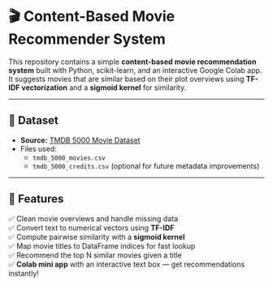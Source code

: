 # 🎬 Content-Based Movie Recommender System

This repository contains a simple **content-based movie recommendation system** built with Python, scikit-learn, and an interactive Google Colab app.  
It suggests movies that are similar based on their plot overviews using **TF-IDF vectorization** and a **sigmoid kernel** for similarity.

---

## 📂 Dataset

- **Source:** [TMDB 5000 Movie Dataset](https://www.kaggle.com/tmdb/tmdb-movie-metadata)  
- Files used:
  - `tmdb_5000_movies.csv`
  - `tmdb_5000_credits.csv` (optional for future metadata improvements)

---

## 🚀 Features

✅ Clean movie overviews and handle missing data  
✅ Convert text to numerical vectors using **TF-IDF**  
✅ Compute pairwise similarity with a **sigmoid kernel**  
✅ Map movie titles to DataFrame indices for fast lookup  
✅ Recommend the top N similar movies given a title  
✅ **Colab mini app** with an interactive text box — get recommendations instantly!



